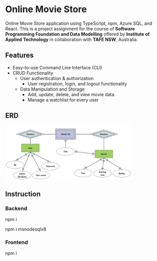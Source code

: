 # Online Movie Store

Online Movie Store application using TypeScript, npm, Azure SQL, and React. This is a project assignment for the course of **Software Programming Foundation and Data Modelling** offered by **Institute of Applied Technology** in collaboration with **TAFE NSW**, Australia.

## Features

- Easy-to-use Command Line Interface (CLI)
- CRUD Functionality
  - User authentication & authorization
    - User registration, login, and logout functionality
  - Data Manipulation and Storage
    - Add, update, delete, and view movie data.
    - Manage a watchlist for every user

## ERD

<img src="image/ERD.png" width="400">

## Instruction

### Backend

npm i

npm i msnodesqlv8

### Frontend

npm i
